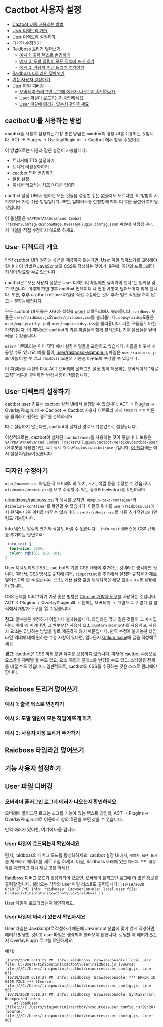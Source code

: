 # Cactbot 사용자 설정

- [Cactbot UI를 사용하는 방법](#Cactbot-UI를-사용하는-방법)
- [User 디렉토리 개요](#User-디렉토리-개요)
- [User 디렉토리 설정하기](#User-디렉토리-설정하기)
- [디자인 수정하기](#디자인-수정하기)
- [Raidboss 트리거 덮어쓰기](#Raidboss-트리거-덮어쓰기)
  - [예시 1: 출력 텍스트 변경하기](#예시-1:-출력-텍스트-변경하기)
  - [예시 2: 도발 알림이 모든 직업에 뜨게 하기](#예시-2:-도발-알림이-모든-직업에-뜨게-하기)
  - [예시 3: 사용자 지정 트리거 추가하기](#예시-3:-사용자-지정-트리거-추가하기)
- [Raidboss 타임라인 덮어쓰기](#Raidboss-타임라인-덮어쓰기)
- [기능 사용자 설정하기](#기능-사용자-설정하기)
- [User 파일 디버깅](#User-파일-디버깅)
  - [오버레이 플러그인 로그에 에러가 나오는지 확인하세요](#오버레이-플러그인-로그에-에러가-나오는지-확인하세요)
  - [User 파일이 로드되는지 확인하세요](#User-파일이-로드되는지-확인하세요)
  - [User 파일에 에러가 있는지 확인하세요](#User-파일에-에러가-있는지-확인하세요)

## cactbot UI를 사용하는 방법

cactbot을 사용자 설정하는 가장 좋은 방법은 cactbot의 설정 UI를 이용하는 것입니다.
ACT -> Plugins -> OverlayPlugin.dll -> Cactbot 에서 찾을 수 있어요.

이 방법으로는 다음과 같은 설정이 가능합니다:

- 트리거에 TTS 설정하기
- 트리거 비활성화하기
- cactbot 언어 변경하기
- 볼륨 설정
- 음식을 먹으라는 치즈 아이콘 없애기

cactbot 설정 UI에서 원하는 모든 것들을 설정할 수는 없을지도 모르지만,
이 방법이 시작하기에 가장 쉬운 방법입니다.
또한, 업데이트를 진행함에 따라 더 많은 옵션이 추가될 것입니다.

이 옵션들은
`%APPDATA%\Advanced Combat Tracker\Config\RainbowMage.OverlayPlugin.config.json`
파일에 저장됩니다.
저 파일을 직접 수정하지 않도록 하세요.

## User 디렉토리 개요

만약 cactbot UI가 원하는 옵션을 제공하지 않는다면,
User 파일 덮어쓰기를 고려해야 합니다.
이 방법은 JavaScript와 CSS를 작성하는 것이기 때문에,
약간의 프로그래밍 지식이 필요할 수도 있습니다.

cactbot은 "모든 사용자 설정은 User 디렉토리 파일에만 들어가야 한다"는 철학을 갖고 있습니다.
이렇게 하면 향후 cactbot 업데이트 시 변경 사항이 덮어쓰이지 않게 됩니다.
또한, 추후 cactbot release 파일을 직접 수정하는 것이 추가 빌드 작업을 하지 않고는 불가능해집니다.

모든 cactbot UI 모듈은 사용자 설정을 [user/](../../user/) 디렉토리에서 불러옵니다.
`raidboss` 모듈은 `user/raidboss.js`와 `user/raidboss.css`를 불러옵니다.
`oopsyraidsy`모듈은 `user/oopsyraidsy.js`와 `user/oopsyraidsy.css`를 불러옵니다.
다른 모듈들도 마찬가지입니다.
이 파일들은 cactbot의 기본 파일들과 함께 불러오며, 기본 설정들을 덮어씌울 수 있습니다.

`user/` 디렉토리는 이미 몇몇 예시 설정 파일들을 포함하고 있습니다.
이름을 바꿔서 사용할 수도 있고요.
예를 들어, [user/raidboss-example.js](../../user/raidboss-example.js) 파일은
`user/raidboss.js`로 이름 바꿀 수 있고
`raidboss` 모듈의 기능을 바꾸도록 수정할 수 있습니다.

이 파일들을 수정한 다음
ACT 오버레이 플러그인 설정 창에
해당하는 오버레이의 "새로고침" 버튼을 클릭하면
변경 사항이 적용됩니다.

## User 디렉토리 설정하기

cactbot user 경로는 cactbot 설정 UI에서 설정할 수 있습니다.
ACT -> Plugins -> OverlayPlugin.dll -> Cactbot -> Cactbot 사용자 디렉토리 에서
`디렉토리 선택` 버튼을 클릭하고 원하는 경로를 선택하세요.

따로 설정하지 않는다면,
cactbot이 설치된 경로가 기본값으로 설정됩니다.

이상적으로는, cactbot이 설치된 `cactbot/user`를 사용하는 것이 좋습니다.
보통은 `%APPDATA%\Advanced Combat Tracker\Plugins\cactbot-version\cactbot\user`
(해루봇을 사용한다면, `ACT 설치 경로\Plugins\cactbot\user`)입니다.
[이 폴더](../../docs)에는 예시 설정 파일들이 있습니다.

## 디자인 수정하기

`user/<name>.css` 파일은 각 오버레이의 위치, 크기, 색깔 등을 수정할 수 있습니다.
`ui/<name>/<name>.css`를 보고 수정할 수 있는 셀렉터(selector)를 확인하세요.

[ui/raidboss/raidboss.css](../../ui/raidboss/raidboss.css)의 예시를 보자면,
`#popup-text-container`와 `#timeline-container`를 확인할 수 있습니다.
이들의 위치를 `user/raidboss.css`에서 원하는 다른 위치로 바꿀 수 있습니다.
`user/raidboss.css`로 다른 추가적인 스타일링도 가능합니다.

Info 텍스트 알람의 크기와 색깔도 바꿀 수 있습니다.
`.info-text` 클래스에 CSS 규칙을 추가하는 방법으로:

```css
.info-text {
  font-size: 200%;
  color: rgb(50, 100, 50);
}
```

User 디렉토리의 CSS는 cactbot의 기본 CSS 아래에 추가하는 것이라고 생각하면 됩니다.
따라서, [CSS 명시도 규칙](https://developer.mozilla.org/ko/docs/Web/CSS/Specificity)에 따라,
`!important`를 추가해서 설정한 규칙을 강제로 덮어쓰도록 할 수 있습니다.
또한, 기본 설정 값을 해제하려면 해당 값을 `auto`로 설정해야 합니다.

CSS 문제를 디버그하기 가장 좋은 방법은 [Chrome 개발자 도구](https://developers.google.com/web/tools/chrome-devtools)를 사용하는 것입니다.
ACT -> Plugins -> OverlayPlugin.dll -> 원하는 오버레이 -> 개발자 도구 열기 를 클릭해서 개발자 도구를 열 수 있습니다.

**참고**: 일부분은 수정하기 어렵거나 불가능합니다. 타임라인 막대 같은 것들이 그 예시입니다.
이게 왜 이러냐면, 그 일부분은 사용자 요소(custom element)를 사용하고,
사용자 요소는 튜닝하는 방법을 별로 제공하지 않기 때문입니다.
만약 수정이 불가능한 타임라인 막대에 대해 원하는 수정 사항이 있다면,
얼마든지 [Github Issue](https://github.com/quisquous/cactbot/issues/new/choose)에 글을 작성해주세요.

**경고**: cactbot은 CSS 하위 호환 유지를 보장하지 않습니다.
미래에 cactbot 수정으로 요소들을 재배열 할 수도 있고,
요소 이름과 클래스를 변경할 수도 있고.
스타일링 전체를 바꿀 수도 있습니다.
일반적으로, cactbot의 CSS를 수정하는 것은 스스로 관리해야 합니다.

## Raidboss 트리거 덮어쓰기

### 예시 1: 출력 텍스트 변경하기

### 예시 2: 도발 알림이 모든 직업에 뜨게 하기

### 예시 3: 사용자 지정 트리거 추가하기

## Raidboss 타임라인 덮어쓰기

## 기능 사용자 설정하기

## User 파일 디버깅

### 오버레이 플러그인 로그에 에러가 나오는지 확인하세요

오버레이 플러그인 로그는 스크롤 기능이 있는 텍스트 창인데,
ACT -> Plugins -> OverlayPlugin.dll로 이동해서
창의 하단을 보면 찾을 수 있습니다.

만약 에러가 있다면, 여기에 나올 겁니다.

### User 파일이 로드되는지 확인하세요

먼저, raidboss의 디버그 모드를 활성화하세요.
cactbot 설정 UI에서,
`개발자 옵션 표시`를 체크하고 페이지를 새로 고침 하세요.
다음, Raidboss 아래에 있는 `디버그 모드 활성화`를 체크하고 다시 새로 고침 하세요.

Raidboss 디버그 모드가 활성화되어 있으면,
오버레이 플러그인 로그에 더 많은 정보를 출력할 겁니다.
불러오는 각각의 user 파일 리스트도 출력합니다:
`[10/19/2020 6:18:27 PM] Info: raidbossy: BrowserConsole: local user file: C:\Users\tinipoutini\cactbot\user\raidboss.js`

User 파일이 로드되었는지 확인하세요.

### User 파일에 에러가 있는지 확인하세요

User 파일은 JavaScript로 작성하기 때문에 JavaScript 문법에 맞지 않게 작성하면,
에러가 발생할 것이고 user 파일은 생략되어 불러오지 않습니다.
로딩할 때 에러가 있는지 OverlayPlugin 로그를 확인하세요.

예시:

```log
[10/19/2020 6:18:27 PM] Info: raidbossy: BrowserConsole: local user file: C:\Users\tinipoutini\cactbot\user\raidboss.js (Source: file:///C:/Users/tinipoutini/cactbot/resources/user_config.js, Line: 83)
[10/19/2020 6:18:27 PM] Info: raidbossy: BrowserConsole: *** ERROR IN USER FILE *** (Source: file:///C:/Users/tinipoutini/cactbot/resources/user_config.js, Line: 95)
[10/19/2020 6:18:27 PM] Info: raidbossy: BrowserConsole: SyntaxError: Unexpected token :
    at loadUser (file:///C:/Users/tinipoutini/cactbot/resources/user_config.js:92:28) (Source: file:///C:/Users/tinipoutini/cactbot/resources/user_config.js, Line: 96)
```
